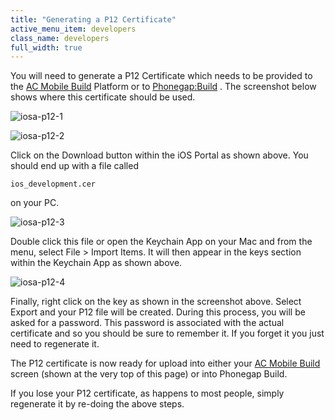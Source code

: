 ```yaml
---
title: "Generating a P12 Certificate"
active_menu_item: developers
class_name: developers
full_width: true
---
```



You will need to generate a P12 Certificate which needs to be provided to the [AC Mobile Build](/developers/documentation/ac-mobile-build-phonegap/ac-mobile-build/) Platform or to [Phonegap:Build](/developers/documentation/ac-mobile-build-phonegap/phonegapbuild/) . The screenshot below shows where this certificate should be used.

![iosa-p12-1](/img/docs/iosa-p12-1.zoom71.png)

![iosa-p12-2](/img/docs/iosa-p12-2.zoom67.png)

Click on the Download button within the iOS Portal as shown above. You should end up with a file called

    ios_development.cer
   

on your PC.

![iosa-p12-3](/img/docs/iosa-p12-3.zoom68.png)

Double click this file or open the Keychain App on your Mac and from the menu, select File \> Import Items. It will then appear in the keys section within the Keychain App as shown above.

![iosa-p12-4](/img/docs/iosa-p12-4.zoom77.png)

Finally, right click on the key as shown in the screenshot above. Select Export and your P12 file will be created. During this process, you will be asked for a password. This password is associated with the actual certificate and so you should be sure to remember it. If you forget it you just need to regenerate it.

The P12 certificate is now ready for upload into either your [AC Mobile Build](/developers/documentation/ac-mobile-build-phonegap/ac-mobile-build/) screen (shown at the very top of this page) or into Phonegap Build.

If you lose your P12 certificate, as happens to most people, simply regenerate it by re-doing the above steps.

